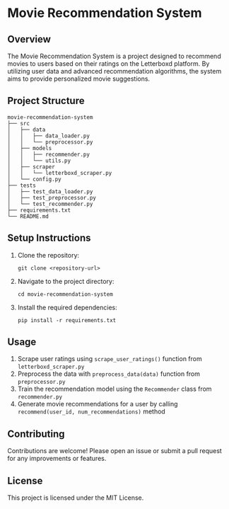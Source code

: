 # Movie Recommendation System

## Overview

The Movie Recommendation System is a project designed to recommend movies to users based on their ratings on the Letterboxd platform. By utilizing user data and advanced recommendation algorithms, the system aims to provide personalized movie suggestions.

## Project Structure

```
movie-recommendation-system
├── src
│   ├── data
│   │   ├── data_loader.py
│   │   └── preprocessor.py
│   ├── models
│   │   ├── recommender.py
│   │   └── utils.py
│   ├── scraper
│   │   └── letterboxd_scraper.py
│   └── config.py
├── tests
│   ├── test_data_loader.py
│   ├── test_preprocessor.py
│   └── test_recommender.py
├── requirements.txt
└── README.md
```

## Setup Instructions

1. Clone the repository:
   ```
   git clone <repository-url>
   ```
2. Navigate to the project directory:
   ```
   cd movie-recommendation-system
   ```
3. Install the required dependencies:
   ```
   pip install -r requirements.txt
   ```

## Usage

1. Scrape user ratings using `scrape_user_ratings()` function from `letterboxd_scraper.py`
2. Preprocess the data with `preprocess_data(data)` function from `preprocessor.py`
3. Train the recommendation model using the `Recommender` class from `recommender.py`
4. Generate movie recommendations for a user by calling `recommend(user_id, num_recommendations)` method

## Contributing

Contributions are welcome! Please open an issue or submit a pull request for any improvements or features.

## License

This project is licensed under the MIT License.

